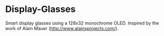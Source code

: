 # Display-Glasses
Smart display glasses using a 128x32 monochrome OLED.  Inspired by the work of Alain Mauer (http://www.alainsprojects.com/).
